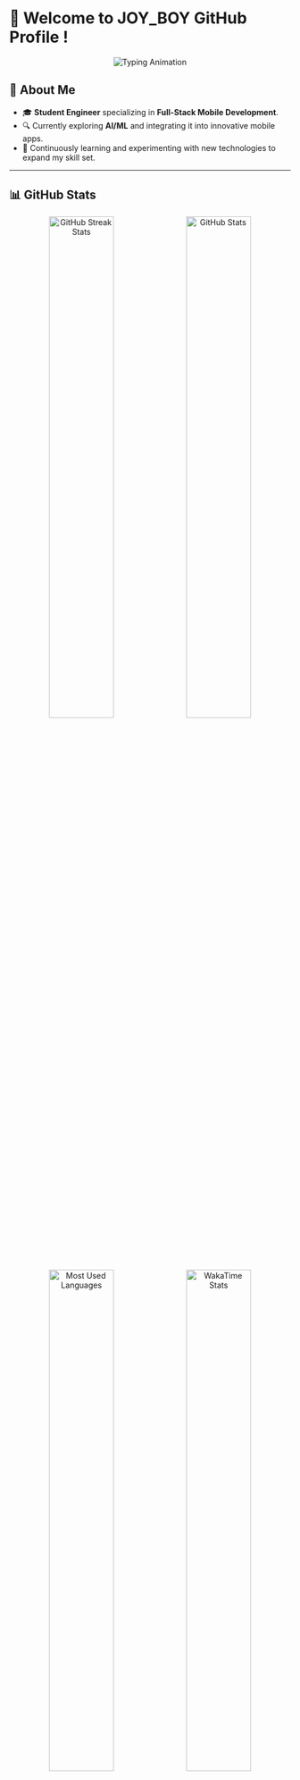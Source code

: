 # 👋 Welcome to JOY_BOY GitHub Profile !

<p align="center">
  <img src="https://readme-typing-svg.demolab.com?font=Fira+Code&weight=600&size=24&duration=3000&pause=1000&color=FF0000&background=FFFFFF00&center=true&vCenter=true&width=600&height=50&lines=Mobile+Full-Stack+Developer;Cross-Platform+%26+Native+Apps;Passionate+About+AI+%26+Innovation;Let's+Build+Something+Amazing!" alt="Typing Animation" />
</p>

## 🌟 About Me

- 🎓 **Student Engineer** specializing in **Full-Stack Mobile Development**.
- 🔍 Currently exploring **AI/ML** and integrating it into innovative mobile apps.
- 🌱 Continuously learning and experimenting with new technologies to expand my skill set.
---

## 📊 GitHub Stats

<p align="center">
  <!-- GitHub Streak Stats -->
  <img src="https://streak-stats.demolab.com?user=aminebenjebli&theme=radical&hide_border=true&fire=DD2727&ring=DD2727&currStreakLabel=DD2727" alt="GitHub Streak Stats" width="48%" />
  
  <!-- GitHub Readme Stats -->
  <img src="https://github-readme-stats.vercel.app/api?username=aminebenjebli&show_icons=true&theme=radical&hide_border=true" alt="GitHub Stats" width="48%" />
</p>

<p align="center">
  <!-- Most Used Languages -->
  <img src="https://github-readme-stats.vercel.app/api/top-langs/?username=aminebenjebli&layout=compact&theme=radical&hide_border=true" alt="Most Used Languages" width="48%" />
  
  <!-- WakaTime Stats -->
  <img src="https://github-readme-stats.vercel.app/api/wakatime?username=aminebenjebli&theme=radical&hide_border=true" alt="WakaTime Stats" width="48%" />
</p>

---

## 🏆 GitHub Trophies

<p align="center">
  <img src="https://github-profile-trophy.vercel.app/?username=aminebenjebli&theme=radical&no-frame=true&row=1&column=7" alt="GitHub Trophies" />
</p>

---

## 🛠 Skills & Tools

### 🌐 Languages:
<p>
  <img src="https://img.shields.io/badge/-C-00599C?style=flat&logo=c" height="20">
  <img src="https://img.shields.io/badge/-C++-00599C?style=flat&logo=c%2B%2B" height="20">
  <img src="https://img.shields.io/badge/-Java-007396?style=flat&logo=java" height="20">
  <img src="https://img.shields.io/badge/-JavaFX-007396?style=flat&logo=java&logoColor=white" height="20">
  <img src="https://img.shields.io/badge/-Kotlin-0095D5?style=flat&logo=kotlin" height="20">
  <img src="https://img.shields.io/badge/-Swift-FA7343?style=flat&logo=swift" height="20">
  <img src="https://img.shields.io/badge/-Objective_C-438EFF?style=flat&logo=apple" height="20" alt="Objective-C" style="margin-right: 8px;">
  <img src="https://img.shields.io/badge/-Jetpack_Compose-4285F4?style=flat&logo=jetpackcompose" height="20" alt="Jetpack Compose">
  <img src="https://img.shields.io/badge/-Dart-0175C2?style=flat&logo=dart" height="20">
  <img src="https://img.shields.io/badge/-JavaScript-F7DF1E?style=flat&logo=javascript" height="20">
  <img src="https://img.shields.io/badge/-TypeScript-007ACC?style=flat&logo=typescript" height="20">
  <img src="https://img.shields.io/badge/-Python-3776AB?style=flat&logo=python" height="20">
</p>

---

### 🖥️ Web Development:
<p>
  <img src="https://img.shields.io/badge/-React-61DAFB?style=flat&logo=react" height="20">
  <img src="https://img.shields.io/badge/-NestJS-E0234E?style=flat&logo=nestjs" height="20">
  <img src="https://img.shields.io/badge/-Node.js-339933?style=flat&logo=node.js" height="20">
  <img src="https://img.shields.io/badge/-Twig-339933?style=flat&logo=twig" height="20">
  <img src="https://img.shields.io/badge/-HTML5-E34F26?style=flat&logo=html5" height="20">
  <img src="https://img.shields.io/badge/-CSS3-1572B6?style=flat&logo=css3" height="20">
  <img src="https://img.shields.io/badge/-Spring-6DB33F?style=flat&logo=spring&logoColor=white" height="20">
  <img src="https://img.shields.io/badge/-Symfony-000000?style=flat&logo=symfony&logoColor=white" height="20">
  <img src="https://img.shields.io/badge/-PHP-777BB4?style=flat&logo=php&logoColor=white" height="20">
</p>

---

<div style="font-family: system-ui, -apple-system, sans-serif; padding: 20px;">
  <div style="margin-bottom: 24px;">
    <h3 style="color: #333; margin-bottom: 16px;">📱 Cross-Platform Development</h3>
    <p>
      <img src="https://img.shields.io/badge/-React_Native-61DAFB?style=flat&logo=react" height="20" alt="React Native" style="margin-right: 8px;">
      <img src="https://img.shields.io/badge/-Flutter-02569B?style=flat&logo=flutter" height="20" alt="Flutter" style="margin-right: 8px;">
      <img src="https://img.shields.io/badge/-Expo-000020?style=flat&logo=expo" height="20" alt="Expo">
      <img src="https://img.shields.io/badge/-FlutterFlow-0175C2?style=flat&logo=flutter&logoColor=white" height="20">
    </p>
  </div>
  
  <div>
    <h3 style="color: #333; margin-bottom: 16px;">📱 Native Development</h3>
    <p>
      <img src="https://img.shields.io/badge/-iOS_/_Swift-000000?style=flat&logo=apple" height="20" alt="iOS" style="margin-right: 8px;">
      <img src="https://img.shields.io/badge/-Android_/_Kotlin-3DDC84?style=flat&logo=android" height="20" alt="Android">
      <img src="https://img.shields.io/badge/-UIKit-2396F3?style=flat&logo=apple" height="20">
    </p>
  </div>
</div>

---

### 🗄️ Databases:
<p>
  <img src="https://img.shields.io/badge/-MySQL-4479A1?style=flat&logo=mysql" height="20">
  <img src="https://img.shields.io/badge/-PostgreSQL-336791?style=flat&logo=postgresql" height="20">
  <img src="https://img.shields.io/badge/-MongoDB-47A248?style=flat&logo=mongodb" height="20">
  <img src="https://img.shields.io/badge/-Firebase-FFCA28?style=flat&logo=firebase" height="20">
  <img src="https://img.shields.io/badge/-Oracle-F80000?style=flat&logo=oracle&logoColor=white" height="20">
</p>

---

### 🔧 Tools:
#### **DevOps**:
<p>
  <img src="https://img.shields.io/badge/-Docker-2496ED?style=flat&logo=docker" height="20">
  <img src="https://img.shields.io/badge/-CI/CD-000000?style=flat&logo=githubactions" height="20">
</p>

#### **Design Tools**:
<p>
  <img src="https://img.shields.io/badge/-Figma-F24E1E?style=flat&logo=figma" height="20">
  <img src="https://img.shields.io/badge/-Adobe_Photoshop-31A8FF?style=flat&logo=adobe-photoshop" height="20">
  <img src="https://img.shields.io/badge/-Canva-00C4CC?style=flat&logo=canva" height="20">
  <img src="https://img.shields.io/badge/-Lucidchart-FFCC00?style=flat&logo=lucidchart" height="20">
  <img src="https://img.shields.io/badge/-Scene%20Builder-2C5BB4?style=flat&logo=globe&logoColor=white" height="20">
</p>

#### **API Tools**:
<p>
  <img src="https://img.shields.io/badge/-Swagger-85EA2D?style=flat&logo=swagger" height="20">
  <img src="https://img.shields.io/badge/-Postman-FF6C37?style=flat&logo=postman" height="20">
</p>

#### **Project Management Tools**:
<p>
  <img src="https://img.shields.io/badge/-Jira-0052CC?style=flat&logo=jira" height="20">
  <img src="https://img.shields.io/badge/-Trello-0079BF?style=flat&logo=trello" height="20">
  <img src="https://img.shields.io/badge/-Notion-000000?style=flat&logo=notion" height="20">
  <img src="https://img.shields.io/badge/-Mural-FF3366?style=flat&logo=mural" height="20">
</p>

---

## 🌐 Connect with Me:

[![LinkedIn](https://img.shields.io/badge/-LinkedIn-blue?style=flat&logo=linkedin)](https://linkedin.com/in/ben-jebli-amine)
[![Email](https://img.shields.io/badge/-Email-red?style=flat&logo=gmail)](mailto:Mohamedamine.benjebli@esprit.tn)

💡 _"Technology is not just my career choice—it's my playground to innovate, build, and create."_ 💻
